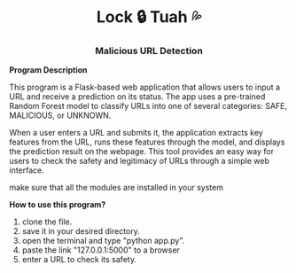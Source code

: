 <h1 align="center">Lock 🔒 Tuah 💦</h1>
<h3 align="center">Malicious URL Detection</h3>

**Program Description**

This program is a Flask-based web application that allows users to input a URL and receive a prediction on its status. The app uses a pre-trained Random Forest model to classify URLs into one of several categories: SAFE, MALICIOUS, or UNKNOWN. 

When a user enters a URL and submits it, the application extracts key features from the URL, runs these features through the model, and displays the prediction result on the webpage. This tool provides an easy way for users to check the safety and legitimacy of URLs through a simple web interface.

make sure that all the modules are installed in your system

**How to use this program?**
1. clone the file.
2. save it in your desired directory.
3. open the terminal and type "python app.py".
4. paste the link "127.0.0.1:5000" to a browser
5. enter a URL to check its safety.
